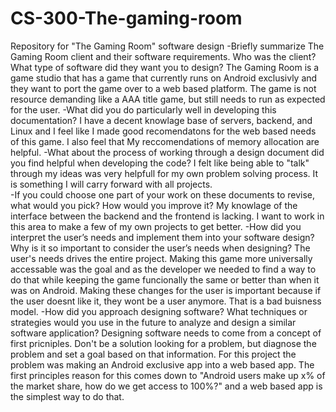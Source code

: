 # CS-300-The-gaming-room
Repository for "The Gaming Room" software design
-Briefly summarize The Gaming Room client and their software requirements. Who was the client? What type of software did they want you to design?
  The Gaming Room is a game studio that has a game that currently runs on Android exclusivly and they want to port the game over to a web based platform. The game is not resource demanding like a AAA title game, but still needs to run as expected for the user. 
-What did you do particularly well in developing this documentation?
  I have a decent knowlage base of servers, backend, and Linux and I feel like I made good recomendatons for the web based needs of this game. I also feel that My reccomendations of memory allocation are helpful. 
-What about the process of working through a design document did you find helpful when developing the code?
  I felt like being able to "talk" through my ideas was very helpfull for my own problem solving process. It is something I will carry forward with all projects.  
-If you could choose one part of your work on these documents to revise, what would you pick? How would you improve it?
  My knowlage of the interface between the backend and the frontend is lacking. I want to work in this area to make a few of my own projects to get better.
-How did you interpret the user’s needs and implement them into your software design? Why is it so important to consider the user’s needs when designing?
  The user's needs drives the entire project. Making this game more universally accessable was the goal and as the developer we needed to find a way to do that while keeping the game funcionally the same or better than when it was on Android. Making these changes for the user is important because if the user doesnt like it, they wont be a user anymore. That is a bad buisness model. 
-How did you approach designing software? What techniques or strategies would you use in the future to analyze and design a similar software application?
  Designing software needs to come from a concept of first pricniples. Don't be a solution looking for a problem, but diagnose the problem and set a goal based on that information. For this project the problem was making an Android exclusive app into a web based app. The first principles reason for this comes down to "Android users make up x% of the market share, how do we get access to 100%?" and a web based app is the simplest way to do that.
